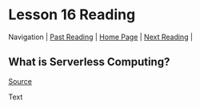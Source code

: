 # Lesson 16 Reading

Navigation | [Past Reading](../Read-15/README.md) | [Home Page](../README.md) | [Next Reading](../Read-17/README.md) |

## What is Serverless Computing?

[Source](https://www.ibm.com/cloud/learn/serverless)

Text
